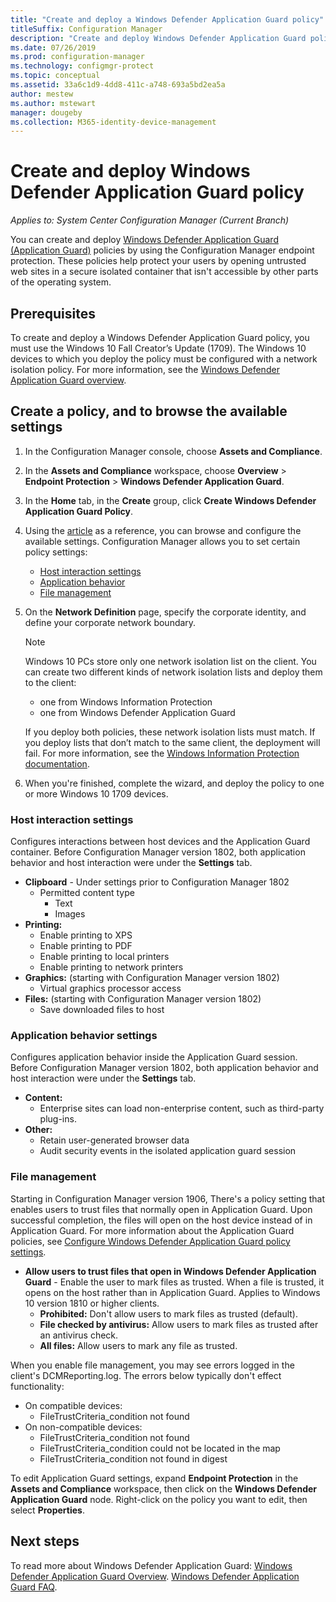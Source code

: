 ```yaml
---
title: "Create and deploy a Windows Defender Application Guard policy"
titleSuffix: Configuration Manager
description: "Create and deploy Windows Defender Application Guard policy."
ms.date: 07/26/2019
ms.prod: configuration-manager
ms.technology: configmgr-protect
ms.topic: conceptual
ms.assetid: 33a6c1d9-4dd8-411c-a748-693a5bd2ea5a
author: mestew
ms.author: mstewart
manager: dougeby
ms.collection: M365-identity-device-management
---
```


# Create and deploy Windows Defender Application Guard policy

*Applies to: System Center Configuration Manager (Current Branch)*
<!-- 1351960 -->  
You can create and deploy [Windows Defender Application Guard (Application Guard)](https://docs.microsoft.com/windows/threat-protection/windows-defender-application-guard/wd-app-guard-overview) policies by using the Configuration Manager endpoint protection. These policies help protect your users by opening untrusted web sites in a secure isolated container that isn't accessible by other parts of the operating system.

## Prerequisites

To create and deploy a Windows Defender Application Guard policy, you must use the Windows 10 Fall Creator’s Update (1709). The Windows 10 devices to which you deploy the policy must be configured with a network isolation policy. For more information, see the [Windows Defender Application Guard overview](https://docs.microsoft.com/windows/threat-protection/windows-defender-application-guard/wd-app-guard-overview).

## Create a policy, and to browse the available settings

1. In the Configuration Manager console, choose **Assets and Compliance**.
2. In the **Assets and Compliance** workspace, choose **Overview** > **Endpoint Protection** > **Windows Defender Application Guard**.
3. In the **Home** tab, in the **Create** group, click **Create Windows Defender Application Guard Policy**.
4. Using the [article](https://docs.microsoft.com/windows/security/threat-protection/windows-defender-application-guard/configure-wd-app-guard) as a reference, you can browse and configure the available settings. Configuration Manager allows you to set certain policy settings:
   - [Host interaction settings](#bkmk_HIS)
   - [Application behavior](#bkmk_ABS)
   - [File management](#bkmk_FM)
5. On the **Network Definition** page, specify the corporate identity, and define your corporate network boundary.

    > [!NOTE]
    > Windows 10 PCs store only one network isolation list on the client. You can create two different kinds of network isolation lists and deploy them to the client:
    >
    >  - one from Windows Information Protection
    >  - one from Windows Defender Application Guard
    >
    > If you deploy both policies, these network isolation lists must match. If you deploy lists that don’t match to the same client, the deployment will fail. For more information, see the [Windows Information Protection documentation](https://docs.microsoft.com/windows/threat-protection/windows-information-protection/create-wip-policy-using-sccm).

6. When you're finished, complete the wizard, and deploy the policy to one or more Windows 10 1709 devices.

### <a name="bkmk_HIS"></a> Host interaction settings

Configures interactions between host devices and the Application Guard container. Before Configuration Manager version 1802, both application behavior and host interaction were under the **Settings** tab.

- **Clipboard** - Under settings prior to Configuration Manager 1802
  - Permitted content type
    - Text
    - Images
- **Printing:**
  - Enable printing to XPS
  - Enable printing to PDF
  - Enable printing to local printers
  - Enable printing to network printers
- **Graphics:** (starting with Configuration Manager version 1802)
  - Virtual graphics processor access
- **Files:** (starting with Configuration Manager version 1802)
  - Save downloaded files to host

### <a name="bkmk_ABS"></a> Application behavior settings

Configures application behavior inside the Application Guard session. Before Configuration Manager version 1802, both application behavior and host interaction were under the **Settings** tab.

- **Content:**
  - Enterprise sites can load non-enterprise content, such as third-party plug-ins.
- **Other:**
  - Retain user-generated browser data
  - Audit security events in the isolated application guard session

### <a name="bkmk_FM"></a> File management
<!--3555858-->
Starting in Configuration Manager version 1906, There's a policy setting that enables users to trust files that normally open in Application Guard. Upon successful completion, the files will open on the host device instead of in Application Guard. For more information about the Application Guard policies, see [Configure Windows Defender Application Guard policy settings](https://docs.microsoft.com/windows/security/threat-protection/windows-defender-application-guard/configure-wd-app-guard).

- **Allow users to trust files that open in Windows Defender Application Guard** - Enable the user to mark files as trusted. When a file is trusted, it opens on the host rather than in Application Guard. Applies to Windows 10 version 1810 or higher clients.
  - **Prohibited:** Don't allow users to mark files as trusted (default).
  - **File checked by antivirus:** Allow users to mark files as trusted after an antivirus check.
  - **All files:** Allow users to mark any file as trusted.

When you enable file management, you may see errors logged in the client's DCMReporting.log. The errors below typically don't effect functionality: <!--4619457-->

- On compatible devices:
  - FileTrustCriteria_condition not found
- On non-compatible devices:
  - FileTrustCriteria_condition not found
  - FileTrustCriteria_condition could not be located in the map
  - FileTrustCriteria_condition not found in digest

To edit Application Guard settings, expand **Endpoint Protection** in the **Assets and Compliance** workspace, then click on the **Windows Defender Application Guard** node. Right-click on the policy you want to edit, then select **Properties**.

## Next steps

To read more about Windows Defender Application Guard:
 [Windows Defender Application Guard Overview](https://docs.microsoft.com/windows/security/threat-protection/windows-defender-application-guard/wd-app-guard-overview).
[Windows Defender Application Guard FAQ](https://docs.microsoft.com/windows/security/threat-protection/windows-defender-application-guard/faq-wd-app-guard).
